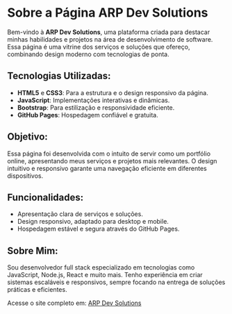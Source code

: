 # Sobre a Página ARP Dev Solutions

Bem-vindo à **ARP Dev Solutions**, uma plataforma criada para destacar minhas habilidades e projetos na área de desenvolvimento de software. Essa página é uma vitrine dos serviços e soluções que ofereço, combinando design moderno com tecnologias de ponta.

## Tecnologias Utilizadas:
- **HTML5** e **CSS3**: Para a estrutura e o design responsivo da página.  
- **JavaScript**: Implementações interativas e dinâmicas.  
- **Bootstrap**: Para estilização e responsividade eficiente.  
- **GitHub Pages**: Hospedagem confiável e gratuita.

## Objetivo:
Essa página foi desenvolvida com o intuito de servir como um portfólio online, apresentando meus serviços e projetos mais relevantes. O design intuitivo e responsivo garante uma navegação eficiente em diferentes dispositivos.

## Funcionalidades:
- Apresentação clara de serviços e soluções.
- Design responsivo, adaptado para desktop e mobile.
- Hospedagem estável e segura através do GitHub Pages.

## Sobre Mim:
Sou desenvolvedor full stack especializado em tecnologias como JavaScript, Node.js, React e muito mais. Tenho experiência em criar sistemas escaláveis e responsivos, sempre focando na entrega de soluções práticas e eficientes.

Acesse o site completo em: [ARP Dev Solutions](https://andersonpadovani.github.io/arpDevSolutions/)
